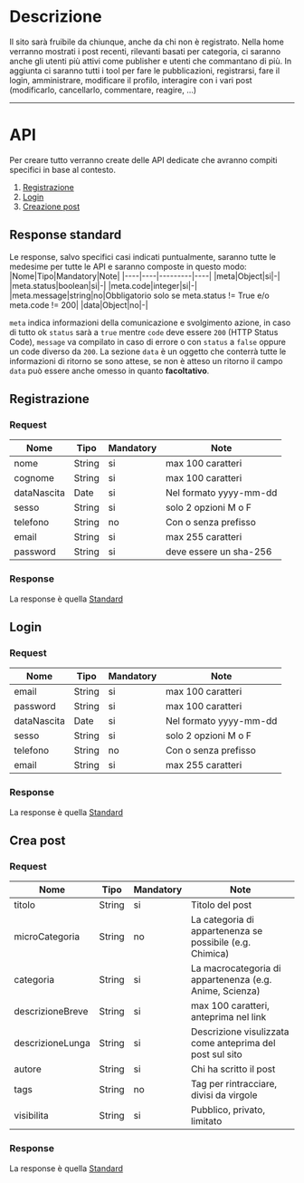 # Descrizione
Il sito sarà fruibile da chiunque, anche da chi non è registrato.
Nella home verranno mostrati i post recenti, rilevanti basati per categoria, ci saranno anche gli utenti più attivi come publisher e utenti che commantano di più.
In aggiunta ci saranno tutti i tool per fare le pubblicazioni, registrarsi, fare il login, amministrare, modificare il profilo, interagire con i vari post (modificarlo, cancellarlo, commentare, reagire, ...)


---


# API
Per creare tutto verranno create delle API dedicate che avranno compiti specifici in base al contesto.
1. [Registrazione](#registrazione)
2. [Login](#login)
3. [Creazione post](#crea-post)

## Response standard
Le response, salvo specifici casi indicati puntualmente, saranno tutte le medesime per tutte le API e saranno composte in questo modo:
|Nome|Tipo|Mandatory|Note|
|----|----|---------|----|
|meta|Object|si|-|
|meta.status|boolean|si|-|
|meta.code|integer|si|-|
|meta.message|string|no|Obbligatorio solo se meta.status != True e/o meta.code != 200|
|data|Object|no|-|

`meta` indica informazioni della comunicazione e svolgimento azione, in caso di tutto ok `status` sarà a `true` mentre `code` deve essere `200` (HTTP Status Code), `message` va compilato in caso di errore o con `status` a `false` oppure un code diverso da `200`.
La sezione `data` è un oggetto che conterrà tutte le informazioni di ritorno se sono attese, se non è atteso un ritorno il campo `data` può essere anche omesso in quanto **facoltativo**.


## Registrazione

### Request
|Nome|Tipo|Mandatory|Note|
|----|----|---------|----|
|nome|String|si|max 100 caratteri|
|cognome|String|si|max 100 caratteri|
|dataNascita|Date|si|Nel formato yyyy-mm-dd|
|sesso|String|si|solo 2 opzioni M o F|
|telefono|String|no|Con o senza prefisso|
|email|String|si|max 255 caratteri|
|password|String|si|deve essere un sha-256|

### Response
La response è quella [Standard](#response-standard)


## Login

### Request
|Nome|Tipo|Mandatory|Note|
|----|----|---------|----|
|email|String|si|max 100 caratteri|
|password|String|si|max 100 caratteri|
|dataNascita|Date|si|Nel formato yyyy-mm-dd|
|sesso|String|si|solo 2 opzioni M o F|
|telefono|String|no|Con o senza prefisso|
|email|String|si|max 255 caratteri|

### Response
La response è quella [Standard](#response-standard)


## Crea post

### Request
|Nome|Tipo|Mandatory|Note|
|----|----|---------|----|
|titolo|String|si|Titolo del post|
|microCategoria|String|no|La categoria di appartenenza se possibile (e.g. Chimica)|
|categoria|String|si|La macrocategoria di appartenenza (e.g. Anime, Scienza)|
|descrizioneBreve|String|si|max 100 caratteri, anteprima nel link|
|descrizioneLunga|String|si|Descrizione visulizzata come anteprima del post sul sito|
|autore|String|si|Chi ha scritto il post|
|tags|String|no|Tag per rintracciare, divisi da virgole|
|visibilita|String|si|Pubblico, privato, limitato|

### Response
La response è quella [Standard](#response-standard)